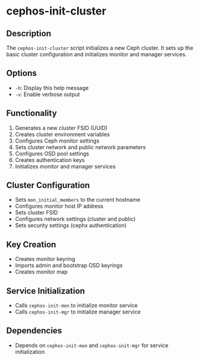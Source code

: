 # cephos-init-cluster

## Description
The `cephos-init-cluster` script initializes a new Ceph cluster. It sets up the basic cluster configuration and initializes monitor and manager services.

## Options
- `-h`: Display this help message
- `-v`: Enable verbose output

## Functionality
1. Generates a new cluster FSID (UUID)
1. Creates cluster environment variables
1. Configures Ceph monitor settings
1. Sets cluster network and public network parameters
1. Configures OSD pool settings
1. Creates authentication keys
1. Initializes monitor and manager services

## Cluster Configuration
- Sets `mon_initial_members` to the current hostname
- Configures monitor host IP address
- Sets cluster FSID
- Configures network settings (cluster and public)
- Sets security settings (cephx authentication)

## Key Creation
- Creates monitor keyring
- Imports admin and bootstrap OSD keyrings
- Creates monitor map

## Service Initialization
- Calls `cephos-init-mon` to initialize monitor service
- Calls `cephos-init-mgr` to initialize manager service

## Dependencies
- Depends on `cephos-init-mon` and `cephos-init-mgr` for service initialization
